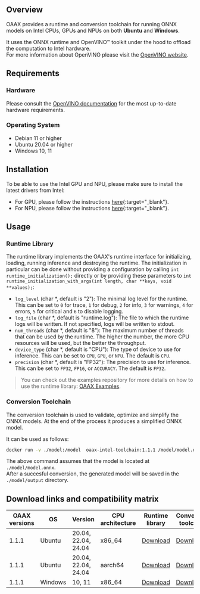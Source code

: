 ## Overview

OAAX provides a runtime and conversion toolchain for running ONNX models on Intel CPUs, GPUs and NPUs on both **Ubuntu** and **Windows**.

It uses the ONNX runtime and OpenVINO™ toolkit under the hood to offload the computation to Intel hardware.  
For more information about OpenVINO please visit the [OpenVINO website](https://docs.openvino.ai/2025/index.html).

## Requirements

### Hardware

Please consult the [OpenVINO documentation](https://docs.openvino.ai/2025/about-openvino/release-notes-openvino/system-requirements.html) for the most up-to-date hardware requirements.

### Operating System

- Debian 11 or higher
- Ubuntu 20.04 or higher
- Windows 10, 11

## Installation

To be able to use the Intel GPU and NPU, please make sure to install the latest drivers from Intel:

- For GPU, please follow the instructions [here](https://docs.openvino.ai/2025/get-started/install-openvino/configurations/configurations-intel-gpu.html){:target="_blank"}.
- For NPU, please follow the instructions [here](https://docs.openvino.ai/2025/get-started/install-openvino/configurations/configurations-intel-npu.html){:target="_blank"}.

## Usage

### Runtime Library

The runtime library implements the OAAX's runtime interface for initializing, loading, running inference and destroying the runtime.
The initialization in particular can be done without providing a configuration by calling `int runtime_initialization();` directly or by providing these parameters to `int runtime_initialization_with_args(int length, char **keys, void **values);`:

- `log_level` (char *, default is "2"): The minimal log level for the runtime. This can be set to `0` for trace, `1` for debug, `2` for info, `3` for warnings, `4` for errors, `5` for critical and `6` to disable logging.
- `log_file` (char *, default is "runtime.log"): The file to which the runtime logs will be written. If not specified, logs will be written to stdout.
- `num_threads` (char *, default is "8"): The maximum number of threads that can be used by the runtime. The higher the number, the more CPU resources will be used, but the better the throughput.
- `device_type` (char *, default is "CPU"): The type of device to use for inference. This can be set to `CPU`, `GPU`, or `NPU`. The default is `CPU`.
- `precision` (char *, default is "FP32"): The precision to use for inference. This can be set to `FP32`, `FP16`, or `ACCURACY`. The default is `FP32`.

> You can check out the examples repository for more details on how to use the runtime library: [OAAX Examples](https://github.com/OAAX-standard/examples).

### Conversion Toolchain

The conversion toolchain is used to validate, optimize and simplify the ONNX models. At the end of the process it produces a simplified ONNX model.

It can be used as follows:
```bash
docker run -v ./model:/model  oaax-intel-toolchain:1.1.1 /model/model.onnx /model/output
```
The above command assumes that the model is located at `./model/model.onnx`.  
After a succesful conversion, the generated model will be saved in the `./model/output` directory.


## Download links and compatibility matrix

| OAAX versions | OS      | Version             | CPU architecture | Runtime library                                                                                       | Conversion toolchain                                                                                               |
| ------------- | ------- | ------------------- | ---------------- | ----------------------------------------------------------------------------------------------------- | ------------------------------------------------------------------------------------------------------------------ |
| 1.1.1         | Ubuntu  | 20.04, 22.04, 24.04 | x86_64           | [Download](https://nbg1.your-objectstorage.com/oaax/runtimes/1.1.0/CPU/Ubuntu/x86_64/library.tar.gz)  | [Download](https://nbg1.your-objectstorage.com/oaax/conversion-toolchain/1.1.0/CPU/oaax-cpu-toolchain.tar)         |
| 1.1.1         | Ubuntu  | 20.04, 22.04, 24.04 | aarch64          | [Download](https://nbg1.your-objectstorage.com/oaax/runtimes/1.1.0/CPU/Ubuntu/aarch64/library.tar.gz) | [Download](https://nbg1.your-objectstorage.com/oaax/conversion-toolchain/1.1.0/CPU/oaax-cpu-toolchain-aarch64.tar) |
| 1.1.1         | Windows | 10, 11              | x86_64           | [Download](https://nbg1.your-objectstorage.com/oaax/runtimes/1.1.0/CPU/Windows/x86_64/library.tar.gz) | [Download](https://nbg1.your-objectstorage.com/oaax/conversion-toolchain/1.1.0/CPU/oaax-cpu-toolchain.zip)         |
